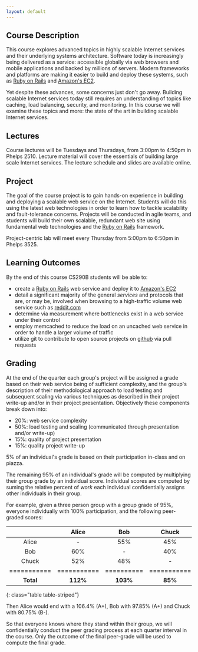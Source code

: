 ```yaml
---
layout: default
---
```


## Course Description

This course explores advanced topics in highly scalable Internet services and
their underlying systems architecture. Software today is increasingly being
delivered as a service: accessible globally via web browsers and mobile
applications and backed by millions of servers. Modern frameworks and platforms
are making it easier to build and deploy these systems, such as
[Ruby on Rails](http://rubyonrails.org/) and
[Amazon's EC2](https://aws.amazon.com/ec2/).

Yet despite these advances, some concerns just don't go away. Building scalable
Internet services today still requires an understanding of topics like caching,
load balancing, security, and monitoring. In this course we will examine these
topics and more: the state of the art in building scalable Internet services.

## Lectures

Course lectures will be Tuesdays and Thursdays, from 3:00pm to 4:50pm in
Phelps 2510. Lecture material will cover the essentials of building large scale
Internet services. The lecture schedule and slides are available online.

## Project

The goal of the course project is to gain hands-on experience in building and
deploying a scalable web service on the Internet. Students will do this using
the latest web technologies in order to learn how to tackle scalability and
fault-tolerance concerns. Projects will be conducted in agile teams, and
students will build their own scalable, redundant web site using fundamental
web technologies and the [Ruby on Rails](http://rubyonrails.org/) framework.

Project-centric lab will meet every Thursday from 5:00pm to 6:50pm in
Phelps 3525.

## Learning Outcomes

By the end of this course CS290B students will be able to:

* create a [Ruby on Rails](http://rubyonrails.org/) web service and deploy it
  to [Amazon's EC2](https://aws.amazon.com/ec2/)
* detail a significant majority of the general _services_ and protocols that
  are, or may be, involved when browsing to a high-traffic volume web service
  such as [reddit.com](https://www.reddit.com)
* determine via measurement where bottlenecks exist in a web service under
  their control
* employ memcached to reduce the load on an uncached web service in order to
  handle a larger volume of traffic
* utilize git to contribute to open source projects on
  [github](https://github.com/) via pull requests

## Grading

At the end of the quarter each group's project will be assigned a grade based
on their web service being of sufficient complexity, and the group's
description of their methodological approach to load testing and subsequent
scaling via various techniques as described in their project write-up and/or in
their project presentation. Objectively these components break down into:

* 20%: web service complexity
* 50%: load testing and scaling (communicated through presentation and/or
  write-up)
* 15%: quality of project presentation
* 15%: quality project write-up

5% of an individual's grade is based on their participation in-class and on
piazza.

The remaining 95% of an individual's grade will be computed by multiplying
their group grade by an individual score. Individual scores are computed by
suming the relative percent of _work_ each individual confidentially assigns
other individuals in their group.

For example, given a three person group with a group grade of 95%, everyone
individually with 100% participation, and the following peer-graded scores:

|           | Alice     | Bob      | Chuck     |
|:---------:|:---------:|:--------:|:---------:|
| Alice     | -         | 55%      | 45%       |
| Bob       | 60%       | -        | 40%       |
| Chuck     | 52%       | 48%      | -         |
|===========|===========|==========|===========|
| __Total__ | __112%__  | __103%__ | __85%__   |
{: class="table table-striped"}

Then Alice would end with a 106.4% (A+), Bob with 97.85% (A+) and Chuck with
80.75% (B-).

So that everyone knows where they stand within their group, we will
confidentially conduct the peer grading process at each quarter interval in the
course. Only the outcome of the final peer-grade will be used to compute the
final grade.
